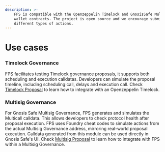 ```yaml
---
description: >-
    FPS is compatible with the Openzeppelin Timelock and GnosisSafe Multisig
    wallet contracts. The project is open source and we encourage submissions of
    different types of actions.
---
```


# Use cases

### Timelock Governance

FPS facilitates testing Timelock governance proposals, it supports both
scheduling and execution calldatas. Developers can simulate the proposal
timeline, including scheduling call, delays and execution call. Check
[Timelock Proposal](../guides/timelock-proposal.md) to learn how to integrate with an Openzeppelin Timelock.

### Multisig Governance

For Gnosis Safe Multisig Governance, FPS generates and simulates the Multicall
calldata. This allows developers to check protocol health after proposal
execution. FPS uses Foundry cheat codes to simulate actions from the actual
Multisig Governance address, mirroring real-world proposal execution. Calldata
generated from this module can be used directly in Gnosis Safe's UI. Check
[Multisig Proposal](../guides/multisig-proposal.md) to learn how to integrate with FPS within a Multisig Governance.
